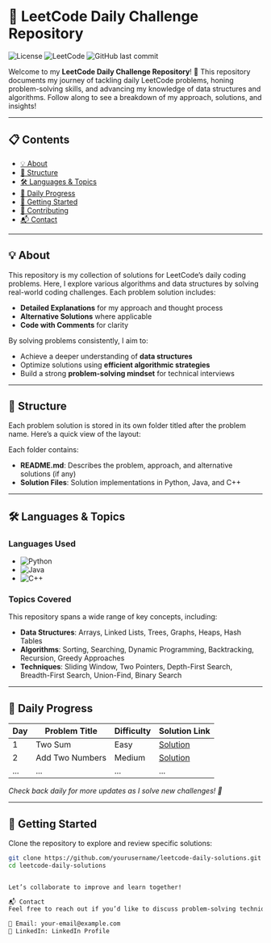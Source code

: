 # 🚀 LeetCode Daily Challenge Repository

![License](https://img.shields.io/badge/license-MIT-blue.svg)
![LeetCode](https://img.shields.io/badge/LeetCode-Progress-orange)
![GitHub last commit](https://img.shields.io/github/last-commit/yourusername/leetcode-daily-solutions)

Welcome to my **LeetCode Daily Challenge Repository**! 🌟 This repository documents my journey of tackling daily LeetCode problems, honing problem-solving skills, and advancing my knowledge of data structures and algorithms. Follow along to see a breakdown of my approach, solutions, and insights!

---

## 📋 Contents

- [💡 About](#-about)
- [📂 Structure](#-structure)
- [🛠️ Languages & Topics](#%EF%B8%8F-languages--topics)
- [📅 Daily Progress](#-daily-progress)
- [🚀 Getting Started](#-getting-started)
- [🤝 Contributing](#-contributing)
- [📬 Contact](#-contact)

---

## 💡 About

This repository is my collection of solutions for LeetCode’s daily coding problems. Here, I explore various algorithms and data structures by solving real-world coding challenges. Each problem solution includes:
- **Detailed Explanations** for my approach and thought process
- **Alternative Solutions** where applicable
- **Code with Comments** for clarity

By solving problems consistently, I aim to:
- Achieve a deeper understanding of **data structures**
- Optimize solutions using **efficient algorithmic strategies**
- Build a strong **problem-solving mindset** for technical interviews

---

## 📂 Structure

Each problem solution is stored in its own folder titled after the problem name. Here’s a quick view of the layout:


Each folder contains:
- **README.md**: Describes the problem, approach, and alternative solutions (if any)
- **Solution Files**: Solution implementations in Python, Java, and C++

---

## 🛠️ Languages & Topics

### Languages Used
- ![Python](https://img.shields.io/badge/-Python-3776AB?logo=python&logoColor=white)
- ![Java](https://img.shields.io/badge/-Java-007396?logo=java&logoColor=white)
- ![C++](https://img.shields.io/badge/-C++-00599C?logo=cplusplus&logoColor=white)

### Topics Covered

This repository spans a wide range of key concepts, including:
- **Data Structures**: Arrays, Linked Lists, Trees, Graphs, Heaps, Hash Tables
- **Algorithms**: Sorting, Searching, Dynamic Programming, Backtracking, Recursion, Greedy Approaches
- **Techniques**: Sliding Window, Two Pointers, Depth-First Search, Breadth-First Search, Union-Find, Binary Search

---

## 📅 Daily Progress

| Day | Problem Title       | Difficulty | Solution Link             |
|-----|----------------------|------------|----------------------------|
| 1   | Two Sum              | Easy       | [Solution](./Two-Sum/)    |
| 2   | Add Two Numbers      | Medium     | [Solution](./Add-Two-Numbers/) |
| ... | ...                  | ...        | ...                        |

*Check back daily for more updates as I solve new challenges! 🌱*

---

## 🚀 Getting Started

Clone the repository to explore and review specific solutions:

```bash
git clone https://github.com/yourusername/leetcode-daily-solutions.git
cd leetcode-daily-solutions


Let’s collaborate to improve and learn together!

📬 Contact
Feel free to reach out if you’d like to discuss problem-solving techniques, coding, or anything else!

📧 Email: your-email@example.com
💼 LinkedIn: LinkedIn Profile
